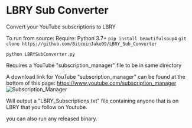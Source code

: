 # LBRY Sub Converter
Convert your YouTube subscriptions to LBRY

To run from source:
Require: Python 3.7+
```pip install beautifulsoup4```
```git clone https://github.com/BitcoinJake09/LBRY_Sub_Converter```

```python LBRYSubConverter.py```

Requires a YouTube "subscription_manager" file to be in same directory

A download link for YouTube "subscription_manager" can be found at the bottom of this page: https://www.youtube.com/subscription_manager
![Subscription_Manager](https://media.discordapp.net/attachments/706154088890368060/714173382345621514/unknown.png)

Will output a "LBRY_Subscriptions.txt" file containing anyone that is on LBRY that you follow on Youtube.

you can also run any released binary.
